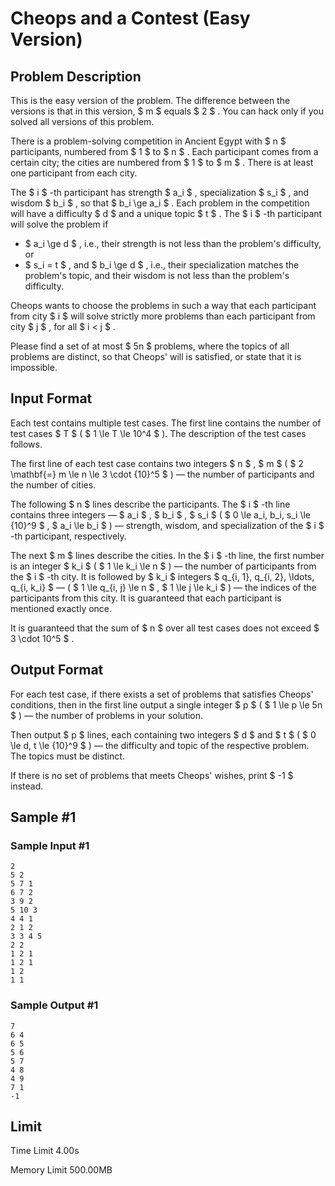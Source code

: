 # Cheops and a Contest (Easy Version)

## Problem Description

This is the easy version of the problem. The difference between the versions is that in this version, $ m $ equals $ 2 $ . You can hack only if you solved all versions of this problem.

There is a problem-solving competition in Ancient Egypt with $ n $ participants, numbered from $ 1 $ to $ n $ . Each participant comes from a certain city; the cities are numbered from $ 1 $ to $ m $ . There is at least one participant from each city.

The $ i $ -th participant has strength $ a_i $ , specialization $ s_i $ , and wisdom $ b_i $ , so that $ b_i \ge a_i $ . Each problem in the competition will have a difficulty $ d $ and a unique topic $ t $ . The $ i $ -th participant will solve the problem if

- $ a_i \ge d $ , i.e., their strength is not less than the problem's difficulty, or
- $ s_i = t $ , and $ b_i \ge d $ , i.e., their specialization matches the problem's topic, and their wisdom is not less than the problem's difficulty.

Cheops wants to choose the problems in such a way that each participant from city $ i $ will solve strictly more problems than each participant from city $ j $ , for all $ i < j $ .

Please find a set of at most $ 5n $ problems, where the topics of all problems are distinct, so that Cheops' will is satisfied, or state that it is impossible.

## Input Format

Each test contains multiple test cases. The first line contains the number of test cases $ T $ ( $ 1 \le T \le 10^4 $ ). The description of the test cases follows.

The first line of each test case contains two integers $ n $ , $ m $ ( $ 2 \mathbf{=} m \le n \le 3 \cdot {10}^5 $ ) — the number of participants and the number of cities.

The following $ n $ lines describe the participants. The $ i $ -th line contains three integers — $ a_i $ , $ b_i $ , $ s_i $ ( $ 0 \le a_i, b_i, s_i \le {10}^9 $ , $ a_i \le b_i $ ) — strength, wisdom, and specialization of the $ i $ -th participant, respectively.

The next $ m $ lines describe the cities. In the $ i $ -th line, the first number is an integer $ k_i $ ( $ 1 \le k_i \le n $ ) — the number of participants from the $ i $ -th city. It is followed by $ k_i $ integers $ q_{i, 1}, q_{i, 2}, \ldots, q_{i, k_i} $ — ( $ 1 \le q_{i, j} \le n $ , $ 1 \le j \le k_i $ ) — the indices of the participants from this city. It is guaranteed that each participant is mentioned exactly once.

It is guaranteed that the sum of $ n $ over all test cases does not exceed $ 3 \cdot 10^5 $ .

## Output Format

For each test case, if there exists a set of problems that satisfies Cheops' conditions, then in the first line output a single integer $ p $ ( $ 1 \le p \le 5n $ ) — the number of problems in your solution.

Then output $ p $ lines, each containing two integers $ d $ and $ t $ ( $ 0 \le d, t \le {10}^9 $ ) — the difficulty and topic of the respective problem. The topics must be distinct.

If there is no set of problems that meets Cheops' wishes, print $ -1 $ instead.

## Sample #1

### Sample Input #1

```
2
5 2
5 7 1
6 7 2
3 9 2
5 10 3
4 4 1
2 1 2
3 3 4 5
2 2
1 2 1
1 2 1
1 2
1 1
```

### Sample Output #1

```
7
6 4
6 5
5 6
5 7
4 8
4 9
7 1
-1
```

## Limit



Time Limit
4.00s

Memory Limit
500.00MB